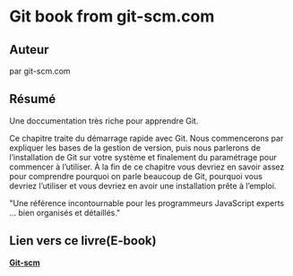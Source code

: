 # Git book from git-scm.com

## Auteur

par git-scm.com

## Résumé

Une doccumentation très riche pour apprendre Git.

Ce chapitre traite du démarrage rapide avec Git. Nous commencerons par expliquer les bases de la gestion de version, puis nous parlerons de l’installation de Git sur votre système et finalement du paramétrage pour commencer à l’utiliser. À la fin de ce chapitre vous devriez en savoir assez pour comprendre pourquoi on parle beaucoup de Git, pourquoi vous devriez l’utiliser et vous devriez en avoir une installation prête à l’emploi.

"Une référence incontournable pour les programmeurs JavaScript experts ... bien organisés et détaillés."

## Lien vers ce livre(E-book)

**[Git-scm](https://git-scm.com/book/fr/v2)**

